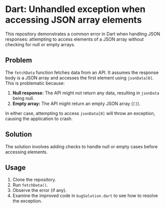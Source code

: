 # Dart: Unhandled exception when accessing JSON array elements

This repository demonstrates a common error in Dart when handling JSON responses: attempting to access elements of a JSON array without checking for null or empty arrays.

## Problem
The `fetchData` function fetches data from an API.  It assumes the response body is a JSON array and accesses the first element using `jsonData[0]`. This is problematic because:

1. **Null response:** The API might not return any data, resulting in `jsonData` being null.
2. **Empty array:** The API might return an empty JSON array (`[]`).

In either case, attempting to access `jsonData[0]` will throw an exception, causing the application to crash.

## Solution
The solution involves adding checks to handle null or empty cases before accessing elements.

## Usage
1. Clone the repository.
2. Run `fetchData()`.
3. Observe the error (if any).
4. Examine the improved code in `bugSolution.dart` to see how to resolve the exception.